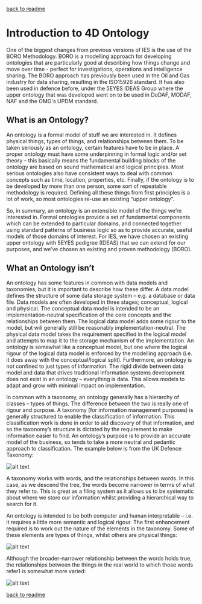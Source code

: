 [back to readme](README.md)

# Introduction to 4D Ontology
One of the biggest changes from previous versions of IES is the use of the BORO Methodology. BORO is a modelling approach for developing ontologies that are particularly good at describing how things change and move over time - perfect for investigations, operations and intelligence sharing. The BORO approach has previously been used in the Oil and Gas industry for data sharing, resulting in the ISO15926 standard. It has also been used in defence before, under the 5EYES IDEAS Group where the upper ontology that was developed went on to be used in DoDAF, MODAF, NAF and the OMG's UPDM standard.

## What is an Ontology?
An ontology is a formal model of stuff we are interested in. It defines physical things, types of things, and relationships between them. To be taken seriously as an ontology, certain features have to be in place. A proper ontology must have some underpinning in formal logic and/or set theory – this basically means the fundamental building blocks of the ontology are based on sound mathematical and logical principles. Most serious ontologies also have consistent ways to deal with common concepts such as time, location, properties, etc. Finally, if the ontology is to be developed by more than one person, some sort of repeatable methodology is required. Defining all these things from first principles is a lot of work, so most ontologies re-use an existing “upper ontology”.

So, in summary, an ontology is an extensible model of the things we’re interested in. Formal ontologies provide a set of fundamental components which can be extended to particular domains, and connected together using standard patterns of business logic so as to provide accurate, useful models of those domains of interest. For IES, we have chosen an existing upper ontology with 5EYES pedigree (IDEAS) that we can extend for our purposes, and we’ve chosen an existing and proven methodology (BORO).

## What an Ontology isn’t
An ontology has some features in common with data models and taxonomies, but it is important to describe how these differ. A data model defines the structure of some data storage system – e.g. a database or data file. Data models are often developed in three stages; conceptual, logical and physical. The conceptual data model is intended to be an implementation-neutral specification of the core concepts and the relationships between them. The logical data model adds some rigour to the model, but will generally still be reasonably implementation-neutral. The physical data model takes the requirement specified in the logical model and attempts to map it to the storage mechanism of the implementation. An ontology is somewhat like a conceptual model, but one where the logical rigour of the logical data model is enforced by the modelling approach (i.e. it does away with the conceptual/logical split). Furthermore, an ontology is not confined to just types of information. The rigid divide between data model and data that drives traditional information systems development does not exist in an ontology – everything is data. This allows models to adapt and grow with minimal impact on implementation.

In common with a taxonomy, an ontology generally has a hierarchy of classes – types of things. The difference between the two is really one of rigour and purpose. A taxonomy (for information management purposes) is generally structured to enable the classification of information. This classification work is done in order to aid discovery of that information, and so the taxonomy’s structure is dictated by the requirement to make information easier to find. An ontology’s purpose is to provide an accurate model of the business, so tends to take a more neutral and pedantic approach to classification. The example below is from the UK Defence Taxonomy:

![alt text](https://github.com/dstl/IES4/blob/main/Images/ukdt1.png)

A taxonomy works with words, and the relationships between words. In this case, as we descend the tree, the words become narrower in terms of what they refer to. This is great as a filing system as it allows us to be systematic about where we store our information whilst providing a hierarchical way to search for it.

An ontology is intended to be both computer and human interpretable – i.e. it requires a little more semantic and logical rigour. The first enhancement required is to work out the nature of the elements in the taxonomy. Some of these elements are types of things, whilst others are physical things:

![alt text](https://github.com/dstl/IES4/blob/main/Images/ukdt2.png)

Although the broader-narrower relationship between the words holds true, the relationships between the things in the real world to which those words refer1 is somewhat more varied:

![alt text](https://github.com/dstl/IES4/blob/main/Images/ukdt3.png)




[back to readme](README.md)
